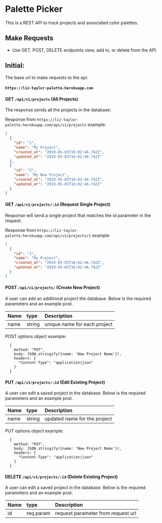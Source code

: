 # Palette Picker
This is a REST API to track projects and associated color palettes.

## Make Requests
- Use GET, POST, DELETE endpoints view, add to, or delete from the API.

## Initial:
The base url to make requests to the api:
#### `https://liz-taylor-palette.herokuapp.com`

#### GET `/api/v1/projects` (All Projects)
The response sends all the projects in the database:

Response from `https://liz-taylor-palette.herokuapp.com/api/v1/projects` example:
```json
[
  {
    "id": "1",
    "name": "My Project",
    "created_at": "2019-05-03T16:02:46.742Z",
    "updated_at": "2019-05-03T16:02:46.742Z"
  },
  {
    "id": "2",
    "name": "My New Project",
    "created_at": "2019-05-03T16:02:46.742Z",
    "updated_at": "2019-05-03T16:02:46.742Z"
  }
]
```

#### GET `/api/v1/projects/:id` (Request Single Project)
Response will send a single project that matches the id parameter in the request.

Response from `https://liz-taylor-palette.herokuapp.com/api/v1/projects/1` example:
```json
[
  {
    "id": "1",
    "name": "My Project",
    "created_at": "2019-05-03T16:02:46.742Z",
    "updated_at": "2019-05-03T16:02:46.742Z"
  }
]
```

#### POST `/api/v1/projects/` (Create New Project)
A user can add an additional project the database. Below is the required parameters and an example post.

| Name         | type      | Description                             |
| :------------|:----------|:----------------------------------------|
| name         | string    | unique name for each project            |

POST options object example:
```
  {
    method: "PUT",
    body: JSON.stringify({name: 'New Project Name'}),
    headers: { 
      "Content-Type": "application/json"
    }
  }
```

#### PUT `/api/v1/projects/:id` (Edit Existing Project)
A user can edit a saved project in the database. Below is the required parameters and an example post.

| Name         | type      | Description                             |
| :------------|:----------|:----------------------------------------|
| name         | string    | updated name for the project            |

PUT options object example:
```
  {
    method: "PUT",
    body: JSON.stringify({name: 'New Project Name'}),
    headers: { 
      "Content-Type": "application/json"
    }
  }
```

#### DELETE `/api/v1/projects/:id` (Delete Existing Project)
A user can edit a saved project in the database. Below is the required parameters and an example post.

| Name         | type         | Description                             |
| :------------|:-------------|:----------------------------------------|
| id           | req.param    | request parameter from request url      |
